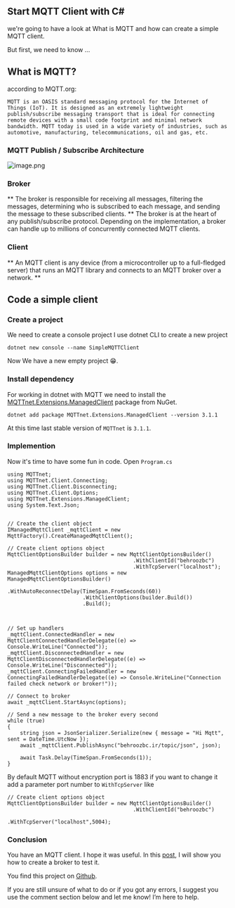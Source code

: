 ## Start MQTT Client with C#

we're going to have a look at What is MQTT and how can create a simple MQTT client.

But first, we need to know ...
## What is MQTT?
according to MQTT.org:

`MQTT is an OASIS standard messaging protocol for the Internet of Things (IoT). It is designed as an extremely lightweight publish/subscribe messaging transport that is ideal for connecting remote devices with a small code footprint and minimal network bandwidth. MQTT today is used in a wide variety of industries, such as automotive, manufacturing, telecommunications, oil and gas, etc.`

### MQTT Publish / Subscribe Architecture 

![image.png](https://cdn.hashnode.com/res/hashnode/image/upload/v1641992891720/E49yUI_TW.png)


### Broker
 ** The broker is responsible for receiving all messages, filtering the messages, determining who is subscribed to each message, and sending the message to these subscribed clients. ** The broker is at the heart of any publish/subscribe protocol. Depending on the implementation, a broker can handle up to millions of concurrently connected MQTT clients.

### Client
** An MQTT client is any device (from a microcontroller up to a full-fledged server) that runs an MQTT library and connects to an MQTT broker over a network. **

## Code a simple client

### Create a project

We need to create a console project I use dotnet CLI to create a new project
```
dotnet new console --name SimpleMQTTClient
```
Now We have a new empty project 😁.
### Install dependency 
For working in dotnet with MQTT we need to install the  [MQTTnet.Extensions.ManagedClient](https://www.nuget.org/packages/MQTTnet.Extensions.ManagedClient) package from NuGet. 
```
dotnet add package MQTTnet.Extensions.ManagedClient --version 3.1.1
```
At this time last stable version of `MQTTnet` is `3.1.1`.

### Implemention 
Now it's time to have some fun in code. Open `Program.cs` 
```
using MQTTnet;
using MQTTnet.Client.Connecting;
using MQTTnet.Client.Disconnecting;
using MQTTnet.Client.Options;
using MQTTnet.Extensions.ManagedClient;
using System.Text.Json;


// Create the client object
IManagedMqttClient _mqttClient = new MqttFactory().CreateManagedMqttClient();

// Create client options object
MqttClientOptionsBuilder builder = new MqttClientOptionsBuilder()
                                        .WithClientId("behroozbc")
                                        .WithTcpServer("localhost");
ManagedMqttClientOptions options = new ManagedMqttClientOptionsBuilder()
                        .WithAutoReconnectDelay(TimeSpan.FromSeconds(60))
                        .WithClientOptions(builder.Build())
                        .Build();



// Set up handlers
_mqttClient.ConnectedHandler = new MqttClientConnectedHandlerDelegate((e) => Console.WriteLine("Connected"));
_mqttClient.DisconnectedHandler = new MqttClientDisconnectedHandlerDelegate((e) => Console.WriteLine("Disconnected"));
_mqttClient.ConnectingFailedHandler = new ConnectingFailedHandlerDelegate((e) => Console.WriteLine("Connection failed check network or broker!"));

// Connect to broker
await _mqttClient.StartAsync(options);

// Send a new message to the broker every second
while (true)
{
    string json = JsonSerializer.Serialize(new { message = "Hi Mqtt", sent = DateTime.UtcNow });
    await _mqttClient.PublishAsync("behroozbc.ir/topic/json", json);

    await Task.Delay(TimeSpan.FromSeconds(1));
}
```
By default MQTT without encryption port is 1883 if you want to change it add a parameter port number to `WithTcpServer` like 
```
// Create client options object
MqttClientOptionsBuilder builder = new MqttClientOptionsBuilder()
                                        .WithClientId("behroozbc")
                                        .WithTcpServer("localhost",5004);
```
### Conclusion
You have an MQTT client. I hope it was useful.
In this [post](https://blog.behroozbc.ir/basic-mqtt-broker-with-c-sharp), I will show you how to create a broker to test it.

You find this project on  [Github](https://github.com/behroozbc/SimpleMQTTClient).

If you are still unsure of what to do or if you got any errors,  I suggest you use the comment section below and let me know! I’m here to help.